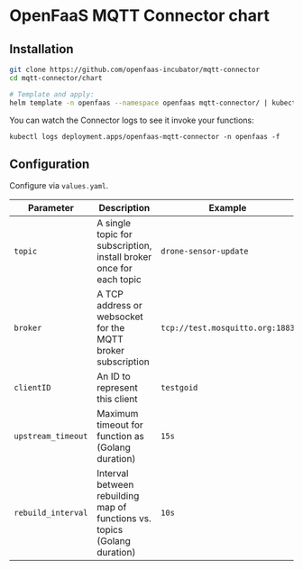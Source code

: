 # OpenFaaS MQTT Connector chart

## Installation

```sh
git clone https://github.com/openfaas-incubator/mqtt-connector
cd mqtt-connector/chart

# Template and apply:
helm template -n openfaas --namespace openfaas mqtt-connector/ | kubectl apply -f -
```

You can watch the Connector logs to see it invoke your functions:

```
kubectl logs deployment.apps/openfaas-mqtt-connector -n openfaas -f
```

## Configuration

Configure via `values.yaml`.

| Parameter                | Description                                                                            | Example                        |
| ------------------------ | -------------------------------------------------------------------------------------- | ------------------------------ |
| `topic`       | A single topic for subscription, install broker once for each topic   | `drone-sensor-update`                          |
| `broker`       | A TCP address or websocket for the MQTT broker subscription | `tcp://test.mosquitto.org:1883`                          |
| `clientID`       | An ID to represent this client   | `testgoid`                          |
| `upstream_timeout`       | Maximum timeout for function as (Golang duration)   | `15s`                          |
| `rebuild_interval`       | Interval between rebuilding map of functions vs. topics (Golang duration)   | `10s`                          |

